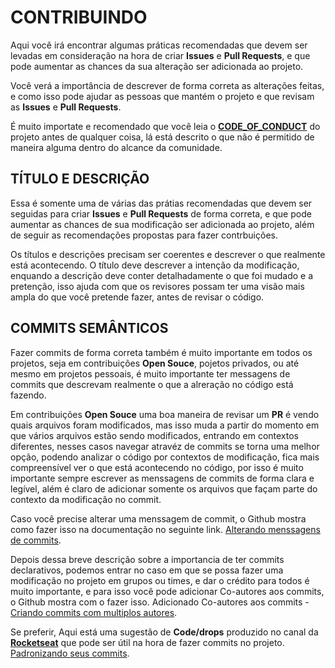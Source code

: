 # CONTRIBUINDO

Aqui você irá encontrar algumas práticas recomendadas que devem ser levadas em consideração na hora de criar **Issues** e **Pull Requests**, e que pode aumentar as chances da sua alteração ser adicionada ao projeto.

Você verá a importância de descrever de forma correta as alterações feitas, e como isso pode ajudar as pessoas que mantém o projeto e que revisam as **Issues** e **Pull Requests**.

É muito importate e recomendado que você leia o **[CODE_OF_CONDUCT](CODE_OF_CONDUCT.md)** do projeto antes de qualquer coisa, lá está descrito o que não é permitido de maneira alguma dentro do alcance da comunidade.

## TÍTULO E DESCRIÇÃO

Essa é somente uma de várias das prátias recomendadas que devem ser seguidas para criar **Issues** e **Pull Requests** de forma correta, e que pode aumentar as chances de sua modificação ser adicionada ao projeto, além de seguir as recomendações propostas para fazer contrbuições.

Os títulos e descrições precisam ser coerentes e descrever o que realmente está acontecendo. O título deve descrever a intenção da modificação, enquando a descrição deve conter detalhadamente o que foi mudado e a pretenção, isso ajuda com que os revisores possam ter uma visão mais ampla do que você pretende fazer, antes de revisar o código.

## COMMITS SEMÂNTICOS

Fazer commits de forma correta também é muito importante em todos os projetos, seja em contribuições **Open Souce**, pojetos privados, ou até mesmo em projetos pessoais, é muito importante ter messagens de commits que descrevam realmente o que a alreração no código está fazendo.

Em contribuições **Open Souce** uma boa maneira de revisar um **PR** é vendo quais arquivos foram modificados, mas isso muda a partir do momento em que vários arquivos estão sendo modificados, entrando em contextos diferentes, nesses casos navegar atravéz de commits se torna uma melhor opção, podendo analizar o código por contextos de modificação, fica mais compreensível ver o que está acontecendo no código, por isso é muito importante sempre escrever as menssagens de commits de forma clara e legível, além é claro de adicionar somente os arquivos que façam parte do contexto da modificação no commit.

Caso você precise alterar uma menssagem de commit, o Github mostra como fazer isso na documentação no seguinte link. [Alterando menssagens de commits][changing-a-commit-message].

Depois dessa breve descrição sobre a importancia de ter commits declarativos, podemos entrar no caso em que se possa fazer uma modificação no projeto em grupos ou times, e dar o crédito para todos é muito importante, e para isso você pode adicionar Co-autores aos commits, o Github mostra com o fazer isso. Adicionado Co-autores aos commits - [Criando commits com multiplos autores][commit-with-multiple-authors].

Se preferir, Aqui está uma sugestão de **Code/drops** produzido no canal da **[Rocketseat][rocketseat-youtube]** que pode ser útil na hora de fazer commits no projeto. [Padronizando seus commits][code-drops-video].

[changing-a-commit-message]: https://docs.github.com/pt/github/committing-changes-to-your-project/changing-a-commit-message
[commit-with-multiple-authors]: https://docs.github.com/pt/github/committing-changes-to-your-project/creating-a-commit-with-multiple-authors
[code-drops-video]: https://www.youtube.com/watch?v=erInHkjxkL8
[rocketseat-youtube]: https://www.youtube.com/channel/UCSfwM5u0Kce6Cce8_S72olg
